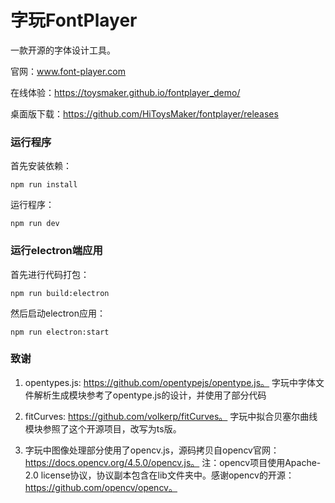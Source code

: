 # 字玩FontPlayer
一款开源的字体设计工具。

官网：www.font-player.com

在线体验：https://toysmaker.github.io/fontplayer_demo/

桌面版下载：https://github.com/HiToysMaker/fontplayer/releases

### 运行程序
首先安装依赖：
```
npm run install
```
运行程序：
```
npm run dev
```

### 运行electron端应用
首先进行代码打包：
```
npm run build:electron
```

然后启动electron应用：
```
npm run electron:start
```

### 致谢
1. opentypes.js: https://github.com/opentypejs/opentype.js。
字玩中字体文件解析生成模块参考了opentype.js的设计，并使用了部分代码

2. fitCurves: https://github.com/volkerp/fitCurves。
字玩中拟合贝塞尔曲线模块参照了这个开源项目，改写为ts版。

3. 字玩中图像处理部分使用了opencv.js，源码拷贝自opencv官网：https://docs.opencv.org/4.5.0/opencv.js。
注：opencv项目使用Apache-2.0 license协议，协议副本包含在lib文件夹中。感谢opencv的开源：https://github.com/opencv/opencv。